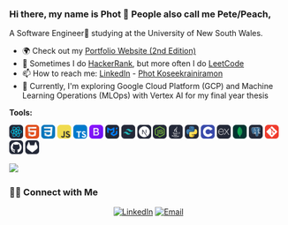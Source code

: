 ### Hi there, my name is Phot 👋 People also call me Pete/Peach,
A Software Engineer🎯 studying at the University of New South Wales.

- 🌍 Check out my [Portfolio Website (2nd Edition)](https://photkosee.github.io/next-portfolio/)
- 👾 Sometimes I do [HackerRank](https://www.hackerrank.com/kosee_phot?hr_r=1), but more often I do [LeetCode](https://leetcode.com/peachkosee/)
- 📫 How to reach me: [LinkedIn](https://www.linkedin.com/in/phot-kosee/) - [Phot Koseekrainiramon](https://www.linkedin.com/in/phot-kosee/)
- 🌱 Currently, I'm exploring Google Cloud Platform (GCP) and Machine Learning Operations (MLOps) with Vertex AI for my final year thesis

**Tools:**  
<div>
	<img width="25" src="https://github.com/tandpfun/skill-icons/blob/main/icons/React-Dark.svg" alt="React" title="React" />
	<img width="25" src="https://github.com/tandpfun/skill-icons/blob/main/icons/HTML.svg" alt="HTML" title="HTML"/>
	<img width="25" src="https://github.com/tandpfun/skill-icons/blob/main/icons/CSS.svg" alt="CSS" title="CSS"/>
	<img width="25" src="https://github.com/tandpfun/skill-icons/blob/main/icons/JavaScript.svg" alt="JavaScript" title="JavaScript"/>
	<img width="25" src="https://github.com/tandpfun/skill-icons/blob/main/icons/TypeScript.svg" alt="TypeScript" title="TypeScript"/>
	<img width="25" src="https://github.com/tandpfun/skill-icons/blob/main/icons/Bootstrap.svg" alt="Bootstrap" title="Bootstrap"/>
	<img width="25" src="https://github.com/tandpfun/skill-icons/blob/main/icons/MaterialUI-Dark.svg" alt="MUI" title="MUI"/>
	<img width="25" src="https://github.com/tandpfun/skill-icons/blob/main/icons/TailwindCSS-Dark.svg" alt="TailwindCSS" title="TailwindCSS"/>
	<img width="25" src="https://github.com/tandpfun/skill-icons/blob/main/icons/NextJS-Dark.svg" alt="Next.js" title="Next.js"/>
	<img width="25" src="https://github.com/tandpfun/skill-icons/blob/main/icons/NodeJS-Dark.svg" alt="Node.js" title="Node.js"/>
	<img width="25" src="https://github.com/tandpfun/skill-icons/blob/main/icons/Java-Dark.svg" alt="Java" title="Java"/>
	<img width="25" src="https://github.com/tandpfun/skill-icons/blob/main/icons/Python-Dark.svg" alt="Python" title="Python"/>
	<img width="25" src="https://github.com/tandpfun/skill-icons/blob/main/icons/C.svg" alt="C" title="C"/>
	<img width="25" src="https://github.com/tandpfun/skill-icons/blob/main/icons/ExpressJS-Dark.svg" alt="Express" title="Express"/>
	<img width="25" src="https://github.com/tandpfun/skill-icons/blob/main/icons/MongoDB.svg" alt="MongoDB" title="MongoDB"/>
	<img width="25" src="https://github.com/tandpfun/skill-icons/blob/main/icons/PostgreSQL-Dark.svg" alt="PostgreSQL" title="PostgreSQL"/>
	<img width="25" src="https://github.com/tandpfun/skill-icons/blob/main/icons/Git.svg" alt="Git" title="Git"/>
	<img width="25" src="https://github.com/tandpfun/skill-icons/blob/main/icons/Github-Dark.svg" alt="GitHub" title="GitHub"/>
	<img width="25" src="https://github.com/tandpfun/skill-icons/blob/main/icons/GitLab-Dark.svg" alt="GitLab" title="GitLab"/>
</div>

![](https://komarev.com/ghpvc/?username=photkosee)

### 🤝🏻 Connect with Me
<div align="center">
	<a href="https://www.linkedin.com/in/phot-kosee/"><img alt="LinkedIn" src="https://img.shields.io/badge/LinkedIn-Phot%20Koseekrainiramon-blue?style=flat-square&logo=linkedin"></a>
	<a href="mailto:kosee.phot@gmail.com"><img alt="Email" src="https://img.shields.io/badge/Email-kosee.phot@gmail.com-blue?style=flat-square&logo=gmail"></a>
</div>

